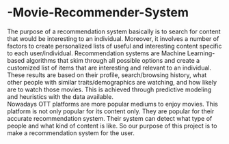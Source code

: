 # -Movie-Recommender-System
The purpose of a recommendation system basically is to search for content
that would be interesting to an individual. Moreover, it involves a number of
factors to create personalized lists of useful and interesting content specific to
each user/individual. Recommendation systems are Machine Learning-based
algorithms that skim through all possible options and create a customized
list of items that are interesting and relevant to an individual. These results
are based on their profile, search/browsing history, what other people with
similar traits/demographics are watching, and how likely are to watch those
movies. This is achieved through predictive modeling and heuristics with the
data available. <br>
Nowadays OTT platforms are more popular mediums to enjoy movies. This
platform is not only popular for its content only. They are popular for their
accurate recommendation system. Their system can detect what type of
people and what kind of content is like. So our purpose of this project is to
make a recommendation system for the user.
